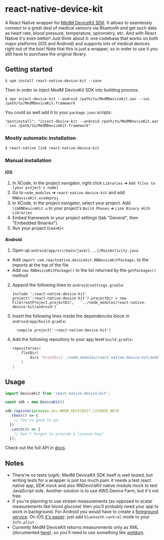 # react-native-device-kit

A React Native wrapper for [MedM DeviceKit SDK](https://www.medm.com/sdk/). It allows to seamlessly connect to a great deal of medical sensors via Bluetooth and get such data as heart rate, blood pressure, temperature, spirometry, etc. And with React Native it's even better! Just think about it: one codebase that works on both major platforms (iOS and Android) and supports lots of medical devices right out of the box! Note that this is just a wrapper, so in order to use it you still have to purchase the original library.

## Getting started

```
$ npm install react-native-device-kit --save
```

Then in order to inject MedM DeviceKit SDK into building process:

```
$ npx inject-device-kit --android /path/to/MedMDeviceKit.aar --ios /path/to/MedMDeviceKit.framework
```

You could as well add it to your `package.json` scripts:

```
"postinstall": "inject-device-kit --android /path/to/MedMDeviceKit.aar --ios /path/to/MedMDeviceKit.framework"
```

### Mostly automatic installation

`$ react-native link react-native-device-kit`

### Manual installation

#### iOS

1.  In XCode, in the project navigator, right click `Libraries` ➜ `Add Files to [your project's name]`
2.  Go to `node_modules` ➜ `react-native-device-kit` and add `RNDeviceKit.xcodeproj`
3.  In XCode, in the project navigator, select your project. Add `libRNDeviceKit.a` to your project's `Build Phases` ➜ `Link Binary With Libraries`
4.  Embed framework in your project settings (tab "General", then "Embedded Binaries").
5.  Run your project (`Cmd+R`)<

#### Android

1.  Open up `android/app/src/main/java/[...]/MainActivity.java`

- Add `import com.reactnative.devicekit.RNDeviceKitPackage;` to the imports at the top of the file
- Add `new RNDeviceKitPackage()` to the list returned by the `getPackages()` method

2.  Append the following lines to `android/settings.gradle`:
    ```
    include ':react-native-device-kit'
    project(':react-native-device-kit').projectDir = new File(rootProject.projectDir, 	'../node_modules/react-native-device-kit/android')
    ```
3.  Insert the following lines inside the dependencies block in `android/app/build.gradle`:
    ```
      compile project(':react-native-device-kit')
    ```
4.  Add the following repository to your app level `build.gradle`:
    ```gradle
    repositories{
        flatDir{
            dirs "$rootDir/../node_modules/react-native-device-kit/android/libs"
        }
    }
    ```

## Usage

```javascript
import DeviceKit from 'react-native-device-kit';

const sdk = new DeviceKit()

sdk.register(process.env.MEDM_DEVICEKIT_LICENSE_KEY)
  .then(() => {
    // You're good to go.
  })
  .catch(() => {
    // Don't forget to provide a licence key!
  });
```

Check out the full API in [docs](docs).

## Notes

- There're no tests (_sigh_). MedM DeviceKit SDK itself is well tested, but writing tests for a wrapper is just too much pain: it needs a test react native app, SDK mock and also RNDeviceKit native module mock to test JavaScript side. Another solution is to use AWS Device Farm, but it's not free.
- If you're planning to use stream measurements (as opposed to scalar measurements like blood glucose) then you'll probably need your app to work in background. For Android you would have to create a [foreground service](https://developer.android.com/guide/components/services#Foreground). On iOS [it's easier](https://developer.apple.com/library/content/documentation/iPhone/Conceptual/iPhoneOSProgrammingGuide/BackgroundExecution/BackgroundExecution.html): just add `bluetooth-central` mode to your `Info.plist`.
- Currently MedM DeviceKit returns measurements only as XML (documented [here](https://health.medm.com/docs/api/v3/index.html)), so you'll need to use something like [xmldom](https://github.com/jindw/xmldom).
